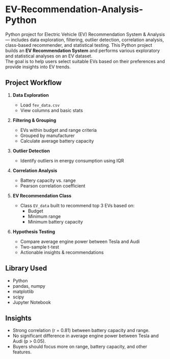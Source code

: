 # EV-Recommendation-Analysis-Python
Python project for Electric Vehicle (EV) Recommendation System &amp; Analysis — includes data exploration, filtering, outlier detection, correlation analysis, class-based recommender, and statistical testing.
This Python project builds an **EV Recommendation System** and performs various exploratory and statistical analyses on an EV dataset.  
The goal is to help users select suitable EVs based on their preferences and provide insights into EV trends.

## Project Workflow

1. **Data Exploration**
    - Load `fev_data.csv`
    - View columns and basic stats

2. **Filtering & Grouping**
    - EVs within budget and range criteria
    - Grouped by manufacturer
    - Calculate average battery capacity

3. **Outlier Detection**
    - Identify outliers in energy consumption using IQR

4. **Correlation Analysis**
    - Battery capacity vs. range
    - Pearson correlation coefficient

5. **EV Recommendation Class**
    - Class `EV_data` built to recommend top 3 EVs based on:
      - Budget
      - Minimum range
      - Minimum battery capacity

6. **Hypothesis Testing**
    - Compare average engine power between Tesla and Audi
    - Two-sample t-test
    - Actionable insights & recommendations

## Library Used

- Python 
- pandas, numpy
- matplotlib
- scipy
- Jupyter Notebook

## Insights

- Strong correlation (r = 0.81) between battery capacity and range.
- No significant difference in average engine power between Tesla and Audi (p > 0.05).
- Buyers should focus more on range, battery capacity, and other features.
